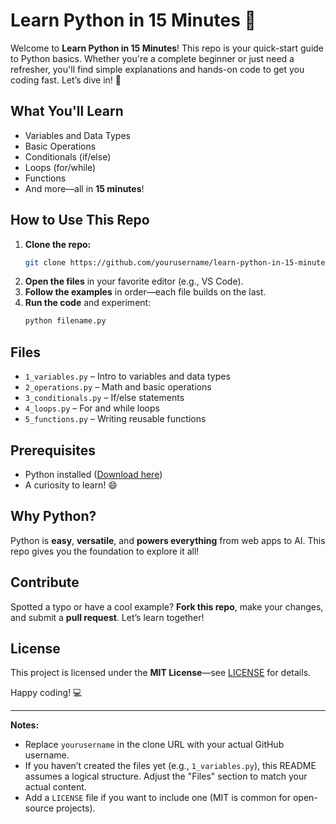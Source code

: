 # Learn Python in 15 Minutes 🐍

Welcome to **Learn Python in 15 Minutes**! This repo is your quick-start guide to Python basics. Whether you're a complete beginner or just need a refresher, you'll find simple explanations and hands-on code to get you coding fast. Let’s dive in! 🚀

## What You'll Learn
- Variables and Data Types
- Basic Operations
- Conditionals (if/else)
- Loops (for/while)
- Functions
- And more—all in **15 minutes**!

## How to Use This Repo
1. **Clone the repo:**
   ```bash
   git clone https://github.com/yourusername/learn-python-in-15-minutes.git
   ```
2. **Open the files** in your favorite editor (e.g., VS Code).
3. **Follow the examples** in order—each file builds on the last.
4. **Run the code** and experiment:
   ```bash
   python filename.py
   ```

## Files
- `1_variables.py` – Intro to variables and data types
- `2_operations.py` – Math and basic operations
- `3_conditionals.py` – If/else statements
- `4_loops.py` – For and while loops
- `5_functions.py` – Writing reusable functions

## Prerequisites
- Python installed ([Download here](https://www.python.org/downloads/))
- A curiosity to learn! 😄

## Why Python?
Python is **easy**, **versatile**, and **powers everything** from web apps to AI. This repo gives you the foundation to explore it all!

## Contribute
Spotted a typo or have a cool example? **Fork this repo**, make your changes, and submit a **pull request**. Let’s learn together!

## License
This project is licensed under the **MIT License**—see [LICENSE](LICENSE) for details.

Happy coding! 💻

---
**Notes:**
- Replace `yourusername` in the clone URL with your actual GitHub username.
- If you haven’t created the files yet (e.g., `1_variables.py`), this README assumes a logical structure. Adjust the "Files" section to match your actual content.
- Add a `LICENSE` file if you want to include one (MIT is common for open-source projects).
